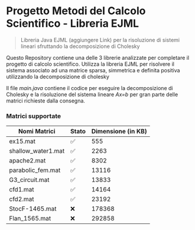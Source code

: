 # Progetto Metodi del Calcolo Scientifico - Libreria EJML

> Libreria Java EJML (aggiungere Link) per la risoluzione di sistemi lineari 
sfruttando la decomposizione di Cholesky

Questo Repository contiene una delle 3 librerie analizzate per completare il progetto di calcolo scientifico. Utilizza la libreria EJML per risolvere il sistema associato ad una matrice sparsa, simmetrica e definita positiva utilizzando la decomposizione di cholesky

Il file *main.java* contiene il codice per eseguire la decomposizione di Cholesky e la risoluzione 
del sistema lineare *Ax=b* per gran parte delle matrici richieste dalla consegna.

### Matrici supportate

| Nomi Matrici | Stato | Dimensione (in KB) |
|-----------|-----------|-----------|
| ex15.mat  | :white_check_mark:   |  555 |
| shallow_water1.mat    | :white_check_mark:   | 2263 |
| apache2.mat   | :white_check_mark:    | 8302 |
| parabolic_fem.mat  | :white_check_mark:    | 13116 |
| G3_circuit.mat   | :white_check_mark:    | 13833 |
| cfd1.mat   | :white_check_mark:    | 14164 |
| cfd2.mat   | :white_check_mark:    | 23192 |
| StocF-1465.mat   | :x:    | 178368 |
| Flan_1565.mat   | :x:    | 292858 |
